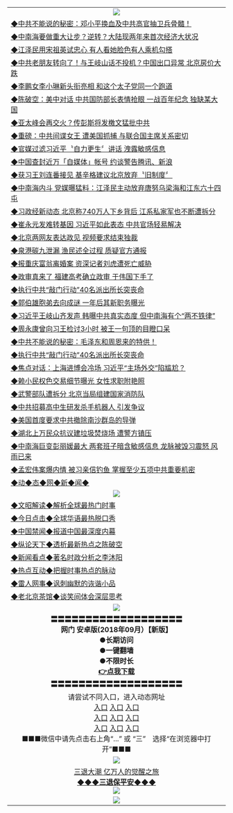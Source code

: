 <table>
  <tr>
    <td align=center><img src="https://github.com/gyhhx/image-upload/blob/master/yaowen.jpg" /></td>
  </tr>
   <tr>
<td align=left>
<a href="http://h147k43d.wink.gt.erotikload.at/oo.aspx?name=c976109&key=l9gs164o&from=gy">◆中共不能说的秘密：邓小平换血及中共高官抽卫兵骨髓！</a><br/>
</td>
   </tr>
 <tr>
<td align=left>
<a href="http://h127k443d.wink.gt.erotikload.at/oo.aspx?name=c976165&key=l9gs164o&from=gy">◆中南海要做重大让步？逆转？大陆现两年来首次经济大状况</a><br/></td>
  </tr>
  <tr>
<td align=left>
<a href="http://1478l43d.wink.gt.erotikload.at/oo.aspx?name=c976294&key=l9gs164o&from=gy">◆江泽民用宋祖英试忠心 有人看她脸色有人乘机勾搭</a><br/></td>
 </tr>
  <tr>
<td align=left>
<a href="http://h18l2443d.wink.gt.erotikload.at/oo.aspx?name=c976090&key=l9gs164o&from=gy">◆中共老朋友转向了！与王岐山话不投机？中国出口异常 北京房价大跌</a><br/></td>
 </tr>
   <tr>
<td align=left>
<a href="http://h1248l43d.wink.gt.erotikload.at/oo.aspx?name=c976163&key=l9gs164o&from=gy">◆李鹏女李小琳新头衔亮相 和这个太子党同一个跑道</a><br/></td>
   </tr> 
  <tr>
<td align=left>
<a href="http://18l32443d.wink.gt.erotikload.at/oo.aspx?name=c976202&key=l9gs164o&from=gy">◆陈破空：美中对话 中共国防部长表情抢眼 一战百年纪念 独缺某大国</a><br/></td>
  </tr> 
 <tr>
<td align=left>
<a href="http://8l132443d.wink.gt.erotikload.at/oo.aspx?name=c976187&key=l9gs164o&from=gy">◆亚太峰会再交火？传彭斯将发檄文猛批中共</a><br/>
</td>
   </tr>
 <tr>
<td align=left>
<a href="http://h68l2hf3d.wink.gt.erotikload.at/oo.aspx?name=c976151&key=l9gs164o&from=gy">◆重磅：中共间谍女王 遭美国抓捕 与联合国主席关系密切</a><br/>
</td>
   </tr>
 <tr>
<td align=left>
<a href="http://2248l43d.wink.gt.erotikload.at/oo.aspx?name=c976233&key=l9gs164o&from=gy">◆官媒过滤习近平〝自力更生〞讲话 洩露敏感信息</a><br/></td>
  </tr>
  <tr>
<td align=left>
<a href="http://3248l43d.wink.gt.erotikload.at/oo.aspx?name=c976217&key=l9gs164o&from=gy">◆中国查封近万「自媒体」帐号 约谈警告腾讯、新浪</a><br/></td>
 </tr>
   <tr>
<td align=left>
<a href="http://h147k43d.wink.gt.erotikload.at/oo.aspx?name=c975939&key=l9gs164o&from=gy">◆获习王刘连番接见 基辛格建议北京放弃〝旧制度〞</a><br/>
</td>
   </tr>
 <tr>
<td align=left>
<a href="http://h127k443d.wink.gt.erotikload.at/oo.aspx?name=c975924&key=l9gs164o&from=gy">◆中南海内斗 党媒曝猛料：江泽民主动放弃唐努乌梁海和江东六十四屯</a><br/></td>
  </tr>
  <tr>
<td align=left>
<a href="http://1478l43d.wink.gt.erotikload.at/oo.aspx?name=c975911&key=l9gs164o&from=gy">◆习政经新动态 北京称740万人下乡背后 江系私家军也不断遭拆分</a><br/></td>
 </tr>
  <tr>
<td align=left>
<a href="http://h18l2443d.wink.gt.erotikload.at/oo.aspx?name=c975896&key=l9gs164o&from=gy">◆崔永元发难转基因 习近平如此表态 中共官场轻易解决</a><br/></td>
 </tr>
   <tr>
<td align=left>
<a href="http://h1248l43d.wink.gt.erotikload.at/oo.aspx?name=c975983&key=l9gs164o&from=gy">◆北京两网友表达政见 视频要求结束独裁</a><br/></td>
   </tr> 
  <tr>
<td align=left>
<a href="http://18l32443d.wink.gt.erotikload.at/oo.aspx?name=c975701&key=l9gs164o&from=gy">◆泉港碳九泄漏 渔民述全过程 质疑官方通报</a><br/></td>
  </tr> 
 <tr>
<td align=left>
<a href="http://8l132443d.wink.gt.erotikload.at/oo.aspx?name=c975991&key=l9gs164o&from=gy">◆报重庆富翁离婚案 资深记者刘虎遭死亡威胁</a><br/>
</td>
   </tr>
 <tr>
<td align=left>
<a href="http://h68l2hf3d.wink.gt.erotikload.at/oo.aspx?name=c975960&key=l9gs164o&from=gy">◆政审真来了 福建高考确立政审 于伟国下手了</a><br/>
</td>
   </tr>
 <tr>
<td align=left>
<a href="http://2248l43d.wink.gt.erotikload.at/oo.aspx?name=c975714&key=l9gs164o&from=gy">◆执行中共“敲门行动”40名派出所长突丧命</a><br/></td>
  </tr>
  <tr>
<td align=left>
<a href="http://3248l43d.wink.gt.erotikload.at/oo.aspx?name=c975941&key=l9gs164o&from=gy">◆郭伯雄胞弟去向成谜 一年后其新职务曝光</a><br/></td>
 </tr>
   <tr>
<td align=left>
<a href="http://h147k43d.wink.gt.erotikload.at/oo.aspx?name=c975678&key=l9gs164o&from=gy">◆习近平王岐山齐发声 韩曝中共真实态度 但中南海有个“两不铁律”</a><br/>
</td>
   </tr>
 <tr>
<td align=left>
<a href="http://h127k443d.wink.gt.erotikload.at/oo.aspx?name=c975665&key=l9gs164o&from=gy">◆周永康曾向习王检讨3小时 被王一句顶的目瞪口呆</a><br/></td>
  </tr>
  <tr>
<td align=left>
<a href="http://1478l43d.wink.gt.erotikload.at/oo.aspx?name=c975589&key=l9gs164o&from=gy">◆中共不能说的秘密：毛泽东和周恩来的特供！</a><br/></td>
 </tr>
  <tr>
<td align=left>
<a href="http://h18l2443d.wink.gt.erotikload.at/oo.aspx?name=c975714&key=l9gs164o&from=gy">◆执行中共“敲门行动”40名派出所长突丧命</a><br/></td>
 </tr>
   <tr>
<td align=left>
<a href="http://h1248l43d.wink.gt.erotikload.at/oo.aspx?name=c975675&key=l9gs164o&from=gy">◆焦点对话：上海进博会冷场 习近平“主场外交”陷尴尬？</a><br/></td>
   </tr> 
  <tr>
<td align=left>
<a href="http://18l32443d.wink.gt.erotikload.at/oo.aspx?name=c975671&key=l9gs164o&from=gy">◆赖小民权色交易细节曝光 女性求职附艳照</a><br/></td>
  </tr> 
 <tr>
<td align=left>
<a href="http://8l132443d.wink.gt.erotikload.at/oo.aspx?name=c975693&key=l9gs164o&from=gy">◆武警部队遭拆分 北京当局组建国家消防队</a><br/>
</td>
   </tr>
 <tr>
<td align=left>
<a href="http://h68l2hf3d.wink.gt.erotikload.at/oo.aspx?name=c975685&key=l9gs164o&from=gy">◆中共招募高中生研发杀手机器人 引发争议</a><br/>
</td>
   </tr>
 <tr>
<td align=left>
<a href="http://2248l43d.wink.gt.erotikload.at/oo.aspx?name=c975606&key=l9gs164o&from=gy">◆美国首度要求中共撤除南沙群岛的导弹</a><br/></td>
  </tr>
  <tr>
<td align=left>
<a href="http://3248l43d.wink.gt.erotikload.at/oo.aspx?name=c975726&key=l9gs164o&from=gy">◆湖北上万民众抗议建垃圾焚烧场 遭警方镇压</a><br/></td>
 </tr>
   <tr>
<td align=left>
<a href="http://h147k43d.wink.gt.erotikload.at/oo.aspx?name=c975296&key=l9gs164o&from=gy">◆中南海巨变彭丽媛最大 两套班子暗含敏感信息 龙脉被毁习震怒 风雨已来</a><br/>
</td>
   </tr>
 <tr>
<td align=left>
<a href="http://h127k443d.wink.gt.erotikload.at/oo.aspx?name=c975346&key=l9gs164o&from=gy">◆孟宏伟案爆内情 被习亲信钓鱼 掌握至少五项中共重要机密</a><br/></td>
  </tr>
   <tr>
<td align=left>
<a href="http://h6ehd.wink.gt.erotikload.at/oo.aspx?name=c841287&key=l9gs164o&from=gy">◆动◆态◆网◆新◆闻◆</a><br/></td>
  </tr>
    <tr>
    <td align=center><img src="https://github.com/gyhhx/image-upload/blob/master/shipin.jpg" /></td>
  </tr>
  <tr>
   <td align=left>
<a href="http://a44r3d.wink.gt.erotikload.at/oo.aspx?name=c816857&key=l9gs164o&from=gy&tag=9973110">◆文昭解读◆解析全球最热门时事</a><br/>
    </td>
  </tr>
   <tr>
   <td align=left> 
<a href="http://a443d.wink.gt.erotikload.at/oo.aspx?name=c816850&key=l9gs164o&from=gy&tag=9877">◆今日点击◆全球华语最热脱口秀</a><br/>
    </td>
  </tr>
  <tr>
  <td align=left>
<a href="http://h2rt4443d.wink.gt.erotikload.at/oo.aspx?name=c816860&key=l9gs164o&from=gy&tag=99733110">◆中国禁闻◆报道中国最深度内幕</a><br/>
   </tr>
  <tr>
     <td align=left>
<a href="http://h2er4243d.wink.gt.erotikload.at/oo.aspx?name=c816855&key=l9gs164o&from=gy&tag=997110">◆纵论天下◆透析最新热点之陈破空</a><br/>
   </tr>
   <tr>
      <td align=left>
<a href="http://h24fer43d.wink.gt.erotikload.at/oo.aspx?name=c838308&key=l9gs164o&from=gy&tag=9973110">◆新闻看点◆著名时政分析之李沐阳</a><br/>
   </tr>
   <tr>
     <td align=left>
<a href="http://h24er4f3d.wink.gt.erotikload.at/oo.aspx?name=c816852&key=l9gs164o&from=gy&tag=9733110">◆热点互动◆把握时事热点的脉动</a><br/>
   </tr>
   <tr>
      <td align=left>
<a href="http://h24er24f3d.wink.gt.erotikload.at/oo.aspx?name=c816694&key=l9gs164o&from=gy&tag=93310">◆雷人网事◆讽刺幽默的诙谐小品</a><br/>
   </tr>
   <tr>
    <td align=left>
<a href="http://h2g4rtf43d.wink.gt.erotikload.at/oo.aspx?name=c816650&key=l9gs164o&from=gy&tag=9973110">◆老北京茶馆◆谈笑间体会深层思考</a><br/>
   </tr>
   <tr>
  <td align=center><img src="https://github.com/gyhhx/image-upload/blob/master/new1.jpg" />
  </td>
  </tr>
   <tr>
    <td align=center>
 <b>〓〓〓〓〓〓〓〓〓〓〓〓〓〓〓〓〓〓〓<br/>网门 安卓版(2018年09月）【新版】<br/> ●长期访问<br/> ●一键翻墙<br/>  ●不限时长<br/> 
 <a href="https://share.weiyun.com/52g5Q0d">👉<b>点我下载</a><br/>〓〓〓〓〓〓〓〓〓〓〓〓〓〓〓〓〓〓〓<br/>
    </td>
    </tr>
   <tr>
    <td align=center>请尝试不同入口，进入动态网址<br/>
     <a href="https://s3.us-east-2.amazonaws.com/ogateh/show.htm?from=gy">入口</a>
      <a href="https://s3.eu-west-2.amazonaws.com/ogatel/show.htm?from=gy">入口</a>
      <a href="https://s3.amazonaws.com/ogate/show.htm?from=oGateg">入口</a><br/>
      <a href="https://s3.ap-northeast-2.amazonaws.com/ogates/show.htm?from=gy">入口</a>
      <a href="https://s3.eu-central-1.amazonaws.com/ogatef/show.htm?from=gy">入口</a>
      <a href="https://s3.ap-south-1.amazonaws.com/ogatem/show.htm?from=gy">入口</a><br/>
      <a href="https://s3-us-west-1.amazonaws.com/ogaten/show.htm?from=gy">入口</a>
      <a href="https://s3.ca-central-1.amazonaws.com/ogatec/show.htm?from=gy">入口</a>
      <a href="https://s3-ap-northeast-1.amazonaws.com/ogatet/show.htm?from=gy">入口</a><br/>
      ■■■微信中请先点击右上角“...” 或 “三”　选择“在浏览器中打开”■■■<b><br/>
    </td>
  </tr>
  <tr>
    <td align=center><img src="https://github.com/gyhhx/image-upload/blob/master/3.jpg" /> </td>
</tr>
  <tr>  
  <td align=center>
  <a href="http://h241rer243d.wink.gt.erotikload.at/oo.aspx?name=c894205&key=l9gs164o&from=gy&tag=9973110">三退大潮 亿万人的觉醒之旅</a><br/>
      <a href="http://wwj24tr43d.wink.gt.erotikload.at/oo.aspx?name=ogQuit.aspx&key=l9gs164o&from=gy"><b>◆◆◆三退保平安◆◆◆<br/></a>
      <img src="https://github.com/gyhhx/image-upload/blob/master/3t.jpg" /><br/>
      </td>
  </tr>
   <tr>
    <td align=center><img src="https://raw.githubusercontent.com/oGate2/Up/master/oGate_640.jpg"/></td>
  </tr>
</table>
